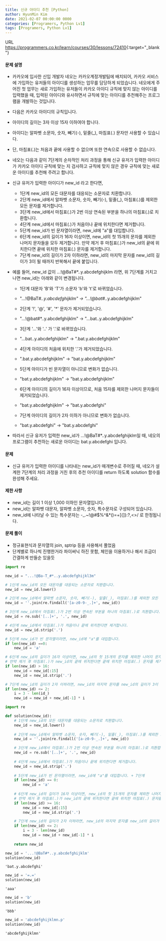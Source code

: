 ```yaml
---
title: 신규 아이디 추천 [Python]
author: HyunMin Kim
date: 2021-02-07 00:00:00 0000
categories: [Programers, Python Lv1]
tags: [Programers, Python Lv1]
---
```


URL <https://programmers.co.kr/learn/courses/30/lessons/72410>{:target="_blank"}

#### 문제 설명
- 카카오에 입사한 신입 개발자 네오는 카카오계정개발팀에 배치되어, 카카오 서비스에 가입하는 유저들의 아이디를 생성하는 업무를 담당하게 되었습니다. 네오에게 주어진 첫 업무는 새로 가입하는 유저들이 카카오 아이디 규칙에 맞지 않는 아이디를 입력했을 때, 입력된 아이디와 유사하면서 규칙에 맞는 아이디를 추천해주는 프로그램을 개발하는 것입니다.
- 다음은 카카오 아이디의 규칙입니다.
- 아이디의 길이는 3자 이상 15자 이하여야 합니다.
- 아이디는 알파벳 소문자, 숫자, 빼기(-), 밑줄(_), 마침표(.) 문자만 사용할 수 있습니다.
- 단, 마침표(.)는 처음과 끝에 사용할 수 없으며 또한 연속으로 사용할 수 없습니다.
- 네오는 다음과 같이 7단계의 순차적인 처리 과정을 통해 신규 유저가 입력한 아이디가 카카오 아이디 규칙에 맞는 지 검사하고 규칙에 맞지 않은 경우 규칙에 맞는 새로운 아이디를 추천해 주려고 합니다.
- 신규 유저가 입력한 아이디가 new_id 라고 한다면,

   - 1단계 new_id의 모든 대문자를 대응되는 소문자로 치환합니다.
   - 2단계 new_id에서 알파벳 소문자, 숫자, 빼기(-), 밑줄(_), 마침표(.)를 제외한 모든 문자를 제거합니다.
   - 3단계 new_id에서 마침표(.)가 2번 이상 연속된 부분을 하나의 마침표(.)로 치환합니다.
   - 4단계 new_id에서 마침표(.)가 처음이나 끝에 위치한다면 제거합니다.
   - 5단계 new_id가 빈 문자열이라면, new_id에 "a"를 대입합니다.
   - 6단계 new_id의 길이가 16자 이상이면, new_id의 첫 15개의 문자를 제외한 나머지 문자들을 모두 제거합니다.
         만약 제거 후 마침표(.)가 new_id의 끝에 위치한다면 끝에 위치한 마침표(.) 문자를 제거합니다.
   - 7단계 new_id의 길이가 2자 이하라면, new_id의 마지막 문자를 new_id의 길이가 3이 될 때까지 반복해서 끝에 붙입니다.


- 예를 들어, new_id 값이 ...!@BaT#*..y.abcdefghijklm 라면, 위 7단계를 거치고 나면 new_id는 아래와 같이 변경됩니다.

   - 1단계 대문자 'B'와 'T'가 소문자 'b'와 't'로 바뀌었습니다.
   - "...!@BaT#*..y.abcdefghijklm" → "...!@bat#*..y.abcdefghijklm"

   - 2단계 '!', '@', '#', '*' 문자가 제거되었습니다.
   - "...!@bat#*..y.abcdefghijklm" → "...bat..y.abcdefghijklm"

   - 3단계 '...'와 '..' 가 '.'로 바뀌었습니다.
   - "...bat..y.abcdefghijklm" → ".bat.y.abcdefghijklm"

   - 4단계 아이디의 처음에 위치한 '.'가 제거되었습니다.
   - ".bat.y.abcdefghijklm" → "bat.y.abcdefghijklm"

   - 5단계 아이디가 빈 문자열이 아니므로 변화가 없습니다.
   - "bat.y.abcdefghijklm" → "bat.y.abcdefghijklm"

   - 6단계 아이디의 길이가 16자 이상이므로, 처음 15자를 제외한 나머지 문자들이 제거되었습니다.
   - "bat.y.abcdefghijklm" → "bat.y.abcdefghi"

   - 7단계 아이디의 길이가 2자 이하가 아니므로 변화가 없습니다.
   - "bat.y.abcdefghi" → "bat.y.abcdefghi"

- 따라서 신규 유저가 입력한 new_id가 ...!@BaT#*..y.abcdefghijklm일 때, 네오의 프로그램이 추천하는 새로운 아이디는 bat.y.abcdefghi 입니다.

#### 문제
- 신규 유저가 입력한 아이디를 나타내는 new_id가 매개변수로 주어질 때, 네오가 설계한 7단계의 처리 과정을 거친 후의 추천 아이디를 return 하도록 solution 함수를 완성해 주세요.

#### 제한 사항 
- new_id는 길이 1 이상 1,000 이하인 문자열입니다.
- new_id는 알파벳 대문자, 알파벳 소문자, 숫자, 특수문자로 구성되어 있습니다.
- new_id에 나타날 수 있는 특수문자는 -_.~!@#\$%^&*()=+[{]}:?,<>/ 로 한정됩니다.

#### 문제 풀이
- 정규표현식과 문자열의 join, sptrip 등을 사용해서 풀었음
- 단계별로 하나씩 진행한거라 파이써닉 하진 못함, 체인을 이용하거나 해서 조금더 간결하게 만들순 있을듯


```python
import re
```


```python
new_id = "...!@Ba-T_#*..y.abcdefghijkl3m"
```


```python
# 1단계 new_id의 모든 대문자를 대응되는 소문자로 치환합니다.
new_id = new_id.lower()

# 2단계 new_id에서 알파벳 소문자, 숫자, 빼기(-), 밑줄(_), 마침표(.)를 제외한 모든 문자를 제거합니다.
new_id = ''.join(re.findall('[a-z0-9-_.]+', new_id))

# 3단계 new_id에서 마침표(.)가 2번 이상 연속된 부분을 하나의 마침표(.)로 치환합니다.
new_id = re.sub('[..]+', '.', new_id)

# 4단계 new_id에서 마침표(.)가 처음이나 끝에 위치한다면 제거합니다.
new_id = new_id.strip('.')

# 5단계 new_id가 빈 문자열이라면, new_id에 "a"를 대입합니다.
if len(new_id) ==0:
    new_id = 'a'

# 6단계 new_id의 길이가 16자 이상이면, new_id의 첫 15개의 문자를 제외한 나머지 문자들을 모두 제거합니다. 
# 만약 제거 후 마침표(.)가 new_id의 끝에 위치한다면 끝에 위치한 마침표(.) 문자를 제거합니다.
if len(new_id) > 16:
    new_id = new_id[:15]
    new_id = new_id.strip('.')

# 7단계 new_id의 길이가 2자 이하라면, new_id의 마지막 문자를 new_id의 길이가 3이 될 때까지 반복해서 끝에 붙입니다.
if len(new_id) <= 2:
    i = 3 - len(id_)
    new_id = new_id + new_id[-1] * i
```


```python
import re

def solution(new_id):
    # 1단계 new_id의 모든 대문자를 대응되는 소문자로 치환합니다.
    new_id = new_id.lower()
    
    # 2단계 new_id에서 알파벳 소문자, 숫자, 빼기(-), 밑줄(_), 마침표(.)를 제외한 모든 문자를 제거합니다.
    new_id = ''.join(re.findall('[a-z0-9-_.]+', new_id))

    # 3단계 new_id에서 마침표(.)가 2번 이상 연속된 부분을 하나의 마침표(.)로 치환합니다.
    new_id = re.sub('[..]+', '.', new_id)
    
    # 4단계 new_id에서 마침표(.)가 처음이나 끝에 위치한다면 제거합니다.
    new_id = new_id.strip('.')
    
    # 5단계 new_id가 빈 문자열이라면, new_id에 "a"를 대입합니다. + 7단계
    if len(new_id) == 0:
        new_id = 'a'
        
    # 6단계 new_id의 길이가 16자 이상이면, new_id의 첫 15개의 문자를 제외한 나머지 문자들을 모두 제거합니다. 
    # 만약 제거 후 마침표(.)가 new_id의 끝에 위치한다면 끝에 위치한 마침표(.) 문자를 제거합니다.
    if len(new_id) >= 16:
        new_id = new_id[:15]
        new_id = new_id.strip('.')

    # 7단계 new_id의 길이가 2자 이하라면, new_id의 마지막 문자를 new_id의 길이가 3이 될 때까지 반복해서 끝에 붙입니다.
    if len(new_id) <= 2:
        i = 3 - len(new_id)
        new_id = new_id + new_id[-1] * i
    
    return new_id
```


```python
new_id = '...!@BaT#*..y.abcdefghijklm'
solution(new_id)
```




    'bat.y.abcdefghi'




```python
new_id = '=.='
solution(new_id)
```




    'aaa'




```python
new_id = 'b'
solution(new_id)
```




    'bbb'




```python
new_id = 'abcdefghijklmn.p'
solution(new_id)
```




    'abcdefghijklmn'


